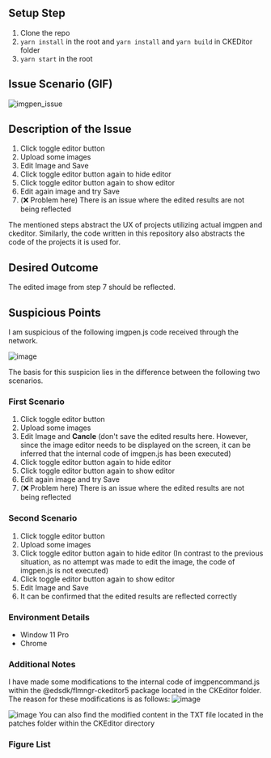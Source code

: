 ## Setup Step
1. Clone the repo
2. `yarn install` in the root and `yarn install` and `yarn build` in CKEDitor folder
3. `yarn start` in the root 

## Issue Scenario (GIF)
![imgpen_issue](https://github.com/Ndream-KimYoungHoo/imgpen-isssue/assets/107921227/35acb1cd-e2e1-4e69-97c1-1f2b9d774517)

## Description of the Issue
1. Click toggle editor button
2. Upload some images
3. Edit Image and Save
4. Click toggle editor button again to hide editor
5. Click toggle editor button again to show editor
6. Edit again image and try Save
7. (❌ Problem here) There is an issue where the edited results are not being reflected

The mentioned steps abstract the UX of projects utilizing actual imgpen and ckeditor. Similarly, the code written in this repository also abstracts the code of the projects it is used for.

## Desired Outcome
The edited image from step 7 should be reflected.

## Suspicious Points

I am suspicious of the following imgpen.js code received through the network.

![image](https://github.com/Ndream-KimYoungHoo/imgpen-isssue/assets/107921227/1c23f50f-3f29-4be7-bbca-bfda28f73d69)

The basis for this suspicion lies in the difference between the following two scenarios.

### First Scenario
1. Click toggle editor button
2. Upload some images
3. Edit Image and **Cancle**
(don't save the edited results here. However, since the image editor needs to be displayed on the screen, it can be inferred that the internal code of imgpen.js has been executed)
4. Click toggle editor button again to hide editor
5. Click toggle editor button again to show editor
6. Edit again image and try Save
7. (❌ Problem here) There is an issue where the edited results are not being reflected

### Second Scenario
1. Click toggle editor button
2. Upload some images
3. Click toggle editor button again to hide editor
(In contrast to the previous situation, as no attempt was made to edit the image, the code of imgpen.js is not executed)
5. Click toggle editor button again to show editor
6. Edit Image and Save
7. It can be confirmed that the edited results are reflected correctly

### Environment Details
- Window 11 Pro
- Chrome 

### Additional Notes
I have made some modifications to the internal code of imgpencommand.js within the @edsdk/flmngr-ckeditor5 package located in the CKEditor folder. 
The reason for these modifications is as follows:
![image](https://github.com/Ndream-KimYoungHoo/imgpen-isssue/assets/107921227/414502a9-68ba-416c-8736-278cc4b03127)

![image](https://github.com/Ndream-KimYoungHoo/imgpen-isssue/assets/107921227/4d322e4f-c60f-436e-9e06-895f5da74dfa)
You can also find the modified content in the TXT file located in the patches folder within the CKEditor directory

### Figure List
